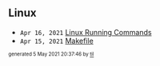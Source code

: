 ## Linux


* <code>Apr 16, 2021</code> [Linux Running Commands](2021-04-16T17-11-30-linux-running-commands.md)
* <code>Apr 15, 2021</code> [Makefile](2021-04-15T10-02-48-makefile.md)

<sup><sub>generated 5 May 2021 20:37:46 by <a href='https://github.com/senorprogrammer/til'>til</a></sub></sup>
